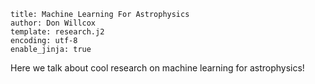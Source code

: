 ```#yaml
title: Machine Learning For Astrophysics
author: Don Willcox
template: research.j2
encoding: utf-8
enable_jinja: true
```

Here we talk about cool research on machine learning for astrophysics!

